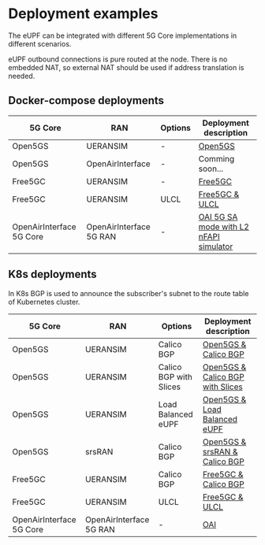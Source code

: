 # Deployment examples
The eUPF can be integrated with different 5G Core implementations in different scenarios.

eUPF outbound connections is pure routed at the node. There is no embedded NAT, so external NAT should be used if address translation is needed.

## Docker-compose deployments

| 5G Core | RAN | Options | Deployment description |
| ------- | --- | ------- | ---------------------- |
| Open5GS | UERANSIM | - | [Open5GS](https://github.com/edgecomllc/open5gs-compose) |
| Open5GS | OpenAirInterface | - | Comming soon... |
| Free5GC | UERANSIM | - | [Free5GC](https://github.com/edgecomllc/free5gc-compose/blob/master/README.md) |
| Free5GC | UERANSIM | ULCL | [Free5GC & ULCL](https://github.com/edgecomllc/free5gc-compose/tree/ulcl-n9upf-experimetns) |
| OpenAirInterface 5G Core | OpenAirInterface 5G RAN	 | - | [OAI 5G SA mode with L2 nFAPI simulator](./oai-nfapi-sim-compose/README.md) |

## K8s deployments

In K8s BGP is used to announce the subscriber's subnet to the route table of Kubernetes cluster.

| 5G Core | RAN | Options | Deployment description |
| ------- | --- | ------- | ---------------------- |
| Open5GS | UERANSIM | Calico BGP | [Open5GS & Calico BGP](./open5gs-with-bgp/README.md) |
| Open5GS | UERANSIM | Calico BGP with Slices | [Open5GS & Calico BGP with Slices](./open5gs-with-bgp-and-slices/README.md) |
| Open5GS | UERANSIM | Load Balanced eUPF | [Open5GS & Load Balanced eUPF](./open5gs-with-scaling-eupf/README.md) |
| Open5GS | srsRAN | Calico BGP | [Open5GS & srsRAN & Calico BGP](./srsran-gnb/README.md) |
| Free5GC | UERANSIM | Calico BGP | [Free5GC & Calico BGP](./free5gc-with-bgp/README.md) |
| Free5GC | UERANSIM | ULCL | [Free5GC & ULCL](./free5gc-ulcl/README.md) |
| OpenAirInterface 5G Core | OpenAirInterface 5G RAN | - | [OAI](./oai/README.md) |
